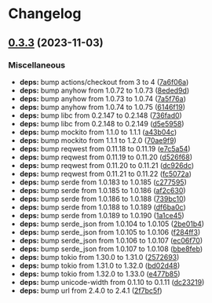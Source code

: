 # Changelog

## [0.3.3](https://github.com/kohbis/rslack/compare/v0.3.2...v0.3.3) (2023-11-03)


### Miscellaneous

* **deps:** bump actions/checkout from 3 to 4 ([7a6f06a](https://github.com/kohbis/rslack/commit/7a6f06a12939c501128a1ee3ea3ed3b8b035c6b8))
* **deps:** bump anyhow from 1.0.72 to 1.0.73 ([8eded9d](https://github.com/kohbis/rslack/commit/8eded9dd3b20e249e41ba86da639801dad788286))
* **deps:** bump anyhow from 1.0.73 to 1.0.74 ([7a5f76a](https://github.com/kohbis/rslack/commit/7a5f76a3c2cd14e96a76a833991d43484800e555))
* **deps:** bump anyhow from 1.0.74 to 1.0.75 ([6146f19](https://github.com/kohbis/rslack/commit/6146f19a61a6a2020b5b4f3d56076d0bfd136124))
* **deps:** bump libc from 0.2.147 to 0.2.148 ([736fad0](https://github.com/kohbis/rslack/commit/736fad03114fa50ef96c1bfab77a14a68e018d66))
* **deps:** bump libc from 0.2.148 to 0.2.149 ([d5e5958](https://github.com/kohbis/rslack/commit/d5e59582a7856a6bc6dc003bab8b9f35f458a887))
* **deps:** bump mockito from 1.1.0 to 1.1.1 ([a43b04c](https://github.com/kohbis/rslack/commit/a43b04c58357afc011bed9a08b8ccc055510d2af))
* **deps:** bump mockito from 1.1.1 to 1.2.0 ([70ae9f9](https://github.com/kohbis/rslack/commit/70ae9f966e1714e3fc3872f0b7a9b1acf36bac4f))
* **deps:** bump reqwest from 0.11.18 to 0.11.19 ([e7c5a54](https://github.com/kohbis/rslack/commit/e7c5a54429d600cfcdb93a5565f5e7b21339636f))
* **deps:** bump reqwest from 0.11.19 to 0.11.20 ([d526f68](https://github.com/kohbis/rslack/commit/d526f68a47493f2f998e6af843ba1855b0e00636))
* **deps:** bump reqwest from 0.11.20 to 0.11.21 ([dc926dc](https://github.com/kohbis/rslack/commit/dc926dcec1181aff9d8c1a47899ebeec410382f9))
* **deps:** bump reqwest from 0.11.21 to 0.11.22 ([fc5072a](https://github.com/kohbis/rslack/commit/fc5072a5b01611462a7b4e502fdb21d2d71ed751))
* **deps:** bump serde from 1.0.183 to 1.0.185 ([c277595](https://github.com/kohbis/rslack/commit/c277595536b7b12037c148daa560beb633df2fa1))
* **deps:** bump serde from 1.0.185 to 1.0.186 ([af2c630](https://github.com/kohbis/rslack/commit/af2c6303a12282df711aca1c0d25df7fcdb2cfbd))
* **deps:** bump serde from 1.0.186 to 1.0.188 ([739bc10](https://github.com/kohbis/rslack/commit/739bc10f9860406d8485e6cce1074cfdb60685a5))
* **deps:** bump serde from 1.0.188 to 1.0.189 ([df6ba0c](https://github.com/kohbis/rslack/commit/df6ba0c60300e51b553ccf17e39ec7c20865ef57))
* **deps:** bump serde from 1.0.189 to 1.0.190 ([1a1ce45](https://github.com/kohbis/rslack/commit/1a1ce45e6bd7ad605204e6978d73984268fd8019))
* **deps:** bump serde_json from 1.0.104 to 1.0.105 ([2be01b4](https://github.com/kohbis/rslack/commit/2be01b4c8f5ad72996ec73465b381fd475c0c50f))
* **deps:** bump serde_json from 1.0.105 to 1.0.106 ([f284ff3](https://github.com/kohbis/rslack/commit/f284ff3e81d1438a7bd79bc58bb9cc5ca1c0f079))
* **deps:** bump serde_json from 1.0.106 to 1.0.107 ([ec06f70](https://github.com/kohbis/rslack/commit/ec06f7089c8dafc16b5959a2aa814d1ad7670e98))
* **deps:** bump serde_json from 1.0.107 to 1.0.108 ([bbe8feb](https://github.com/kohbis/rslack/commit/bbe8feb52fc039faef651f26fb82b81d7d8036ee))
* **deps:** bump tokio from 1.30.0 to 1.31.0 ([2572693](https://github.com/kohbis/rslack/commit/2572693bdfd6e03233ffce82c7bd966a5fb7d65e))
* **deps:** bump tokio from 1.31.0 to 1.32.0 ([bd02d48](https://github.com/kohbis/rslack/commit/bd02d48994a77adcdf588dea03c9b70ab0852f09))
* **deps:** bump tokio from 1.32.0 to 1.33.0 ([e477b85](https://github.com/kohbis/rslack/commit/e477b858a8d75a126abf6d807ab565756dd09ca1))
* **deps:** bump unicode-width from 0.1.10 to 0.1.11 ([dc23219](https://github.com/kohbis/rslack/commit/dc2321911aede6c4d263791f03504d971f7adb6b))
* **deps:** bump url from 2.4.0 to 2.4.1 ([2f7bc5f](https://github.com/kohbis/rslack/commit/2f7bc5f72be909d71e9551ad7c531d20ec5e2f28))
